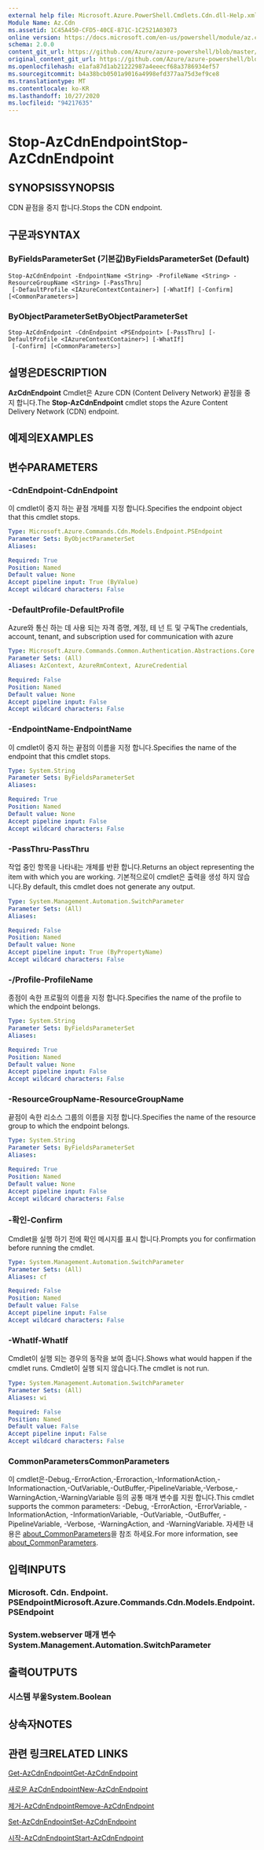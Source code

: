 ```yaml
---
external help file: Microsoft.Azure.PowerShell.Cmdlets.Cdn.dll-Help.xml
Module Name: Az.Cdn
ms.assetid: 1C45A450-CFD5-40CE-871C-1C2521A03073
online version: https://docs.microsoft.com/en-us/powershell/module/az.cdn/stop-azcdnendpoint
schema: 2.0.0
content_git_url: https://github.com/Azure/azure-powershell/blob/master/src/Cdn/Cdn/help/Stop-AzCdnEndpoint.md
original_content_git_url: https://github.com/Azure/azure-powershell/blob/master/src/Cdn/Cdn/help/Stop-AzCdnEndpoint.md
ms.openlocfilehash: e1afa87d1ab21222987a4eeecf68a3786934ef57
ms.sourcegitcommit: b4a38bcb0501a9016a4998efd377aa75d3ef9ce8
ms.translationtype: MT
ms.contentlocale: ko-KR
ms.lasthandoff: 10/27/2020
ms.locfileid: "94217635"
---
```

# <span data-ttu-id="9d9a9-101">Stop-AzCdnEndpoint</span><span class="sxs-lookup"><span data-stu-id="9d9a9-101">Stop-AzCdnEndpoint</span></span>

## <span data-ttu-id="9d9a9-102">SYNOPSIS</span><span class="sxs-lookup"><span data-stu-id="9d9a9-102">SYNOPSIS</span></span>
<span data-ttu-id="9d9a9-103">CDN 끝점을 중지 합니다.</span><span class="sxs-lookup"><span data-stu-id="9d9a9-103">Stops the CDN endpoint.</span></span>

## <span data-ttu-id="9d9a9-104">구문과</span><span class="sxs-lookup"><span data-stu-id="9d9a9-104">SYNTAX</span></span>

### <span data-ttu-id="9d9a9-105">ByFieldsParameterSet (기본값)</span><span class="sxs-lookup"><span data-stu-id="9d9a9-105">ByFieldsParameterSet (Default)</span></span>
```
Stop-AzCdnEndpoint -EndpointName <String> -ProfileName <String> -ResourceGroupName <String> [-PassThru]
 [-DefaultProfile <IAzureContextContainer>] [-WhatIf] [-Confirm] [<CommonParameters>]
```

### <span data-ttu-id="9d9a9-106">ByObjectParameterSet</span><span class="sxs-lookup"><span data-stu-id="9d9a9-106">ByObjectParameterSet</span></span>
```
Stop-AzCdnEndpoint -CdnEndpoint <PSEndpoint> [-PassThru] [-DefaultProfile <IAzureContextContainer>] [-WhatIf]
 [-Confirm] [<CommonParameters>]
```

## <span data-ttu-id="9d9a9-107">설명은</span><span class="sxs-lookup"><span data-stu-id="9d9a9-107">DESCRIPTION</span></span>
<span data-ttu-id="9d9a9-108">**AzCdnEndpoint** Cmdlet은 Azure CDN (Content Delivery Network) 끝점을 중지 합니다.</span><span class="sxs-lookup"><span data-stu-id="9d9a9-108">The **Stop-AzCdnEndpoint** cmdlet stops the Azure Content Delivery Network (CDN) endpoint.</span></span>

## <span data-ttu-id="9d9a9-109">예제의</span><span class="sxs-lookup"><span data-stu-id="9d9a9-109">EXAMPLES</span></span>

## <span data-ttu-id="9d9a9-110">변수</span><span class="sxs-lookup"><span data-stu-id="9d9a9-110">PARAMETERS</span></span>

### <span data-ttu-id="9d9a9-111">-CdnEndpoint</span><span class="sxs-lookup"><span data-stu-id="9d9a9-111">-CdnEndpoint</span></span>
<span data-ttu-id="9d9a9-112">이 cmdlet이 중지 하는 끝점 개체를 지정 합니다.</span><span class="sxs-lookup"><span data-stu-id="9d9a9-112">Specifies the endpoint object that this cmdlet stops.</span></span>

```yaml
Type: Microsoft.Azure.Commands.Cdn.Models.Endpoint.PSEndpoint
Parameter Sets: ByObjectParameterSet
Aliases:

Required: True
Position: Named
Default value: None
Accept pipeline input: True (ByValue)
Accept wildcard characters: False
```

### <span data-ttu-id="9d9a9-113">-DefaultProfile</span><span class="sxs-lookup"><span data-stu-id="9d9a9-113">-DefaultProfile</span></span>
<span data-ttu-id="9d9a9-114">Azure와 통신 하는 데 사용 되는 자격 증명, 계정, 테 넌 트 및 구독</span><span class="sxs-lookup"><span data-stu-id="9d9a9-114">The credentials, account, tenant, and subscription used for communication with azure</span></span>

```yaml
Type: Microsoft.Azure.Commands.Common.Authentication.Abstractions.Core.IAzureContextContainer
Parameter Sets: (All)
Aliases: AzContext, AzureRmContext, AzureCredential

Required: False
Position: Named
Default value: None
Accept pipeline input: False
Accept wildcard characters: False
```

### <span data-ttu-id="9d9a9-115">-EndpointName</span><span class="sxs-lookup"><span data-stu-id="9d9a9-115">-EndpointName</span></span>
<span data-ttu-id="9d9a9-116">이 cmdlet이 중지 하는 끝점의 이름을 지정 합니다.</span><span class="sxs-lookup"><span data-stu-id="9d9a9-116">Specifies the name of the endpoint that this cmdlet stops.</span></span>

```yaml
Type: System.String
Parameter Sets: ByFieldsParameterSet
Aliases:

Required: True
Position: Named
Default value: None
Accept pipeline input: False
Accept wildcard characters: False
```

### <span data-ttu-id="9d9a9-117">-PassThru</span><span class="sxs-lookup"><span data-stu-id="9d9a9-117">-PassThru</span></span>
<span data-ttu-id="9d9a9-118">작업 중인 항목을 나타내는 개체를 반환 합니다.</span><span class="sxs-lookup"><span data-stu-id="9d9a9-118">Returns an object representing the item with which you are working.</span></span>
<span data-ttu-id="9d9a9-119">기본적으로이 cmdlet은 출력을 생성 하지 않습니다.</span><span class="sxs-lookup"><span data-stu-id="9d9a9-119">By default, this cmdlet does not generate any output.</span></span>

```yaml
Type: System.Management.Automation.SwitchParameter
Parameter Sets: (All)
Aliases:

Required: False
Position: Named
Default value: None
Accept pipeline input: True (ByPropertyName)
Accept wildcard characters: False
```

### <span data-ttu-id="9d9a9-120">-/Profile</span><span class="sxs-lookup"><span data-stu-id="9d9a9-120">-ProfileName</span></span>
<span data-ttu-id="9d9a9-121">종점이 속한 프로필의 이름을 지정 합니다.</span><span class="sxs-lookup"><span data-stu-id="9d9a9-121">Specifies the name of the profile to which the endpoint belongs.</span></span>

```yaml
Type: System.String
Parameter Sets: ByFieldsParameterSet
Aliases:

Required: True
Position: Named
Default value: None
Accept pipeline input: False
Accept wildcard characters: False
```

### <span data-ttu-id="9d9a9-122">-ResourceGroupName</span><span class="sxs-lookup"><span data-stu-id="9d9a9-122">-ResourceGroupName</span></span>
<span data-ttu-id="9d9a9-123">끝점이 속한 리소스 그룹의 이름을 지정 합니다.</span><span class="sxs-lookup"><span data-stu-id="9d9a9-123">Specifies the name of the resource group to which the endpoint belongs.</span></span>

```yaml
Type: System.String
Parameter Sets: ByFieldsParameterSet
Aliases:

Required: True
Position: Named
Default value: None
Accept pipeline input: False
Accept wildcard characters: False
```

### <span data-ttu-id="9d9a9-124">-확인</span><span class="sxs-lookup"><span data-stu-id="9d9a9-124">-Confirm</span></span>
<span data-ttu-id="9d9a9-125">Cmdlet을 실행 하기 전에 확인 메시지를 표시 합니다.</span><span class="sxs-lookup"><span data-stu-id="9d9a9-125">Prompts you for confirmation before running the cmdlet.</span></span>

```yaml
Type: System.Management.Automation.SwitchParameter
Parameter Sets: (All)
Aliases: cf

Required: False
Position: Named
Default value: False
Accept pipeline input: False
Accept wildcard characters: False
```

### <span data-ttu-id="9d9a9-126">-WhatIf</span><span class="sxs-lookup"><span data-stu-id="9d9a9-126">-WhatIf</span></span>
<span data-ttu-id="9d9a9-127">Cmdlet이 실행 되는 경우의 동작을 보여 줍니다.</span><span class="sxs-lookup"><span data-stu-id="9d9a9-127">Shows what would happen if the cmdlet runs.</span></span>
<span data-ttu-id="9d9a9-128">Cmdlet이 실행 되지 않습니다.</span><span class="sxs-lookup"><span data-stu-id="9d9a9-128">The cmdlet is not run.</span></span>

```yaml
Type: System.Management.Automation.SwitchParameter
Parameter Sets: (All)
Aliases: wi

Required: False
Position: Named
Default value: False
Accept pipeline input: False
Accept wildcard characters: False
```

### <span data-ttu-id="9d9a9-129">CommonParameters</span><span class="sxs-lookup"><span data-stu-id="9d9a9-129">CommonParameters</span></span>
<span data-ttu-id="9d9a9-130">이 cmdlet은-Debug,-ErrorAction,-Erroraction,-InformationAction,-Informationaction,-OutVariable,-OutBuffer,-PipelineVariable,-Verbose,-WarningAction,-WarningVariable 등의 공통 매개 변수를 지원 합니다.</span><span class="sxs-lookup"><span data-stu-id="9d9a9-130">This cmdlet supports the common parameters: -Debug, -ErrorAction, -ErrorVariable, -InformationAction, -InformationVariable, -OutVariable, -OutBuffer, -PipelineVariable, -Verbose, -WarningAction, and -WarningVariable.</span></span> <span data-ttu-id="9d9a9-131">자세한 내용은 [about_CommonParameters](http://go.microsoft.com/fwlink/?LinkID=113216)을 참조 하세요.</span><span class="sxs-lookup"><span data-stu-id="9d9a9-131">For more information, see [about_CommonParameters](http://go.microsoft.com/fwlink/?LinkID=113216).</span></span>

## <span data-ttu-id="9d9a9-132">입력</span><span class="sxs-lookup"><span data-stu-id="9d9a9-132">INPUTS</span></span>

### <span data-ttu-id="9d9a9-133">Microsoft. Cdn. Endpoint. PSEndpoint</span><span class="sxs-lookup"><span data-stu-id="9d9a9-133">Microsoft.Azure.Commands.Cdn.Models.Endpoint.PSEndpoint</span></span>

### <span data-ttu-id="9d9a9-134">System.webserver 매개 변수</span><span class="sxs-lookup"><span data-stu-id="9d9a9-134">System.Management.Automation.SwitchParameter</span></span>

## <span data-ttu-id="9d9a9-135">출력</span><span class="sxs-lookup"><span data-stu-id="9d9a9-135">OUTPUTS</span></span>

### <span data-ttu-id="9d9a9-136">시스템 부울</span><span class="sxs-lookup"><span data-stu-id="9d9a9-136">System.Boolean</span></span>

## <span data-ttu-id="9d9a9-137">상속자</span><span class="sxs-lookup"><span data-stu-id="9d9a9-137">NOTES</span></span>

## <span data-ttu-id="9d9a9-138">관련 링크</span><span class="sxs-lookup"><span data-stu-id="9d9a9-138">RELATED LINKS</span></span>

[<span data-ttu-id="9d9a9-139">Get-AzCdnEndpoint</span><span class="sxs-lookup"><span data-stu-id="9d9a9-139">Get-AzCdnEndpoint</span></span>](./Get-AzCdnEndpoint.md)

[<span data-ttu-id="9d9a9-140">새로운 AzCdnEndpoint</span><span class="sxs-lookup"><span data-stu-id="9d9a9-140">New-AzCdnEndpoint</span></span>](./New-AzCdnEndpoint.md)

[<span data-ttu-id="9d9a9-141">제거-AzCdnEndpoint</span><span class="sxs-lookup"><span data-stu-id="9d9a9-141">Remove-AzCdnEndpoint</span></span>](./Remove-AzCdnEndpoint.md)

[<span data-ttu-id="9d9a9-142">Set-AzCdnEndpoint</span><span class="sxs-lookup"><span data-stu-id="9d9a9-142">Set-AzCdnEndpoint</span></span>](./Set-AzCdnEndpoint.md)

[<span data-ttu-id="9d9a9-143">시작-AzCdnEndpoint</span><span class="sxs-lookup"><span data-stu-id="9d9a9-143">Start-AzCdnEndpoint</span></span>](./Start-AzCdnEndpoint.md)


